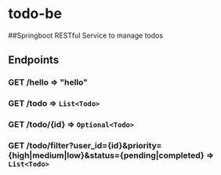 # todo-be
##Springboot RESTful Service to manage todos


## Endpoints

### GET /hello => "hello"

### GET /todo => `List<Todo>`

### GET /todo/{id} => `Optional<Todo>`

### GET /todo/filter?user_id={id}&priority={high|medium|low}&status={pending|completed} => `List<Todo>`
